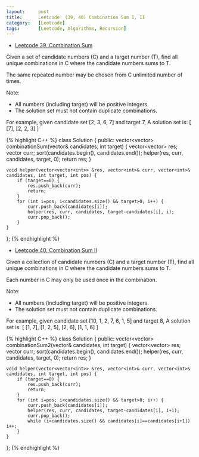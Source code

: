 ```yaml
---
layout:     post
title:      Leetcode  (39, 40) Combination Sum I, II
category:   [Leetcode] 
tags:		[Leetcode, Algorithms, Recursion]
---
```


* [Leetcode 39. Combination Sum](https://leetcode.com/problems/combination-sum/)

Given a set of candidate numbers (C) and a target number (T), find all unique combinations in C where the candidate numbers sums to T.

The same repeated number may be chosen from C unlimited number of times.

Note:
* All numbers (including target) will be positive integers.
* The solution set must not contain duplicate combinations.

For example, given candidate set [2, 3, 6, 7] and target 7, A solution set is: 
	[
  		[7],
  		[2, 2, 3]
	]

{% highlight C++ %}
class Solution {
public:
    vector<vector<int>> combinationSum(vector<int>& candidates, int target) {
        vector<vector<int>> res;
        vector<int> curr;
        sort(candidates.begin(), candidates.end());
        helper(res, curr, candidates, target, 0);
        return res;
    }
    
    void helper(vector<vector<int>> &res, vector<int>& curr, vector<int>& candidates, int target, int pos) {
        if (target==0) {
            res.push_back(curr);
            return;
        }
        for (int i=pos; i<candidates.size() && target>0; i++) {
            curr.push_back(candidates[i]);
            helper(res, curr, candidates, target-candidates[i], i);
            curr.pop_back();
        }
    }
};
{% endhighlight %}

* [Leetcode 40. Combination Sum II](https://leetcode.com/problems/combination-sum-ii/)

Given a collection of candidate numbers (C) and a target number (T), find all unique combinations in C where the candidate numbers sums to T.

Each number in C may only be used once in the combination.

Note:

* All numbers (including target) will be positive integers.
* The solution set must not contain duplicate combinations.

For example, given candidate set [10, 1, 2, 7, 6, 1, 5] and target 8, A solution set is: 
	[
  		[1, 7],
  		[1, 2, 5],
  		[2, 6],
  		[1, 1, 6]
	]

{% highlight C++ %}
class Solution {
public:
    vector<vector<int>> combinationSum2(vector<int>& candidates, int target) {
        vector<vector<int>> res;
        vector<int> curr;
        sort(candidates.begin(), candidates.end());
        helper(res, curr, candidates, target, 0);
        return res;
    }
    
    void helper(vector<vector<int>> &res, vector<int>& curr, vector<int>& candidates, int target, int pos) {
        if (target==0) {
            res.push_back(curr);
            return;
        }
        for (int i=pos; i<candidates.size() && target>0; i++) {
            curr.push_back(candidates[i]);
            helper(res, curr, candidates, target-candidates[i], i+1);
            curr.pop_back();
            while (i<candidates.size() && candidates[i]==candidates[i+1])   i++;
        }
    }
};
{% endhighlight %}